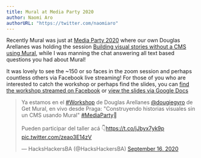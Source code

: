```yaml
---
title: Mural at Media Party 2020
author: Naomi Aro
authorURL: "https://twitter.com/naomiaro"
---
```


Recently Mural was just at <a href="https://mediaparty2020.sched.com/" target="_blank" rel="noopener noreferrer">Media Party 2020</a> where our own Douglas Arellanes was holding the session <a href="https://mediaparty2020.sched.com/event/drCY/construyendo-historias-visuales-sin-un-cms-usando-mural-building-visual-stories-without-a-cms-using-mural" target="_blank" rel="noopener noreferrer">Building visual stories without a CMS using Mural</a>, while I was manning the chat answering all text based questions you had about Mural!

<!--truncate-->

It was lovely to see the ~150 or so faces in the zoom session and perhaps countless others via Facebook live streaming! For those of you who are interested to catch the workshop or perhaps find the slides, you can <a href="https://www.facebook.com/hackshackersba/videos/978576952547745/?vh=e&extid=NT0hVmLO4vlGGkxl" target="_blank" rel="noopener noreferrer">find the workshop streamed on Facebook</a> or <a href="https://docs.google.com/presentation/d/1lvFCACO4LCVAZUYKxGPTewnFi-eqz5MdrJwwZbyPA0s/edit#slide=id.gcb9a0b074_1_0" target="_blank" rel="noopener noreferrer">view the slides via Google Docs</a>

<blockquote class="twitter-tweet"><p lang="es" dir="ltr">Ya estamos en el <a href="https://twitter.com/hashtag/Workshop?src=hash&amp;ref_src=twsrc%5Etfw">#Workshop</a> de Douglas Arellanes <a href="https://twitter.com/dougiegyro?ref_src=twsrc%5Etfw">@dougiegyro</a> de Get Mural, en vivo desde Praga: &quot;Construyendo historias visuales sin un CMS usando Mural&quot; <a href="https://twitter.com/hashtag/MediaParty?src=hash&amp;ref_src=twsrc%5Etfw">#MediaParty</a>🎉<br/><br/>Pueden participar del taller acá 👇<a href="https://t.co/jJbyx7yk9p">https://t.co/jJbyx7yk9p</a> <a href="https://t.co/zeao3E14zV">pic.twitter.com/zeao3E14zV</a></p>&mdash; HacksHackersBA (@HacksHackersBA) <a href="https://twitter.com/HacksHackersBA/status/1306283491060051977?ref_src=twsrc%5Etfw">September 16, 2020</a></blockquote> <script async src="https://platform.twitter.com/widgets.js" charset="utf-8"></script>
